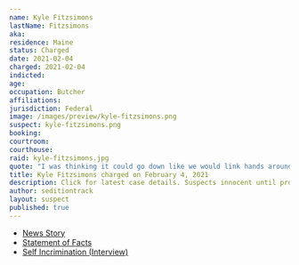 ```yaml
---
name: Kyle Fitzsimons
lastName: Fitzsimons
aka:
residence: Maine
status: Charged
date: 2021-02-04
charged: 2021-02-04
indicted:
age:
occupation: Butcher
affiliations:
jurisdiction: Federal
image: /images/preview/kyle-fitzsimons.png
suspect: kyle-fitzsimons.png
booking:
courtroom:
courthouse:
raid: kyle-fitzsimons.jpg
quote: "I was thinking it could go down like we would link hands around the Capitol and it would be like Whoville"
title: Kyle Fitzsimons charged on February 4, 2021
description: Click for latest case details. Suspects innocent until proven guilty.
author: seditiontrack
layout: suspect
published: true
---
```

- [News Story](https://twitter.com/nathanTbernard/status/1357746924535877633?s=20)
- [Statement of Facts](https://htv-prod-media.s3.amazonaws.com/files/fitzsimons-criminal-complaint-1612477067.pdf)
- [Self Incrimination (Interview)](https://www.therochestervoice.com/west-lebanon-man-recounts-the-hope-then-terror-he-encountered-on-jan-6-cms-15693)
